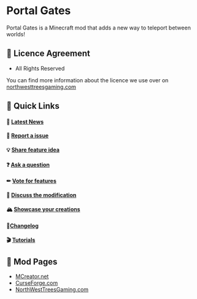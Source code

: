 # Portal Gates
Portal Gates is a Minecraft mod that adds a new way to teleport between worlds!

## 🚨 Licence Agreement
- All Rights Reserved

You can find more information about the licence we use over on [northwesttreesgaming.com](https://www.northwesttreesgaming.com/mods-portal-gates)

## 🔗 Quick Links
#### 📢 [Latest News](https://github.com/northwesttrees-gaming/PortalGates/discussions/categories/announcements)
#### 🐞 [Report a issue](https://github.com/northwesttrees-gaming/PortalGates/issues/new/choose)
#### 💡 [Share feature idea](https://github.com/northwesttrees-gaming/PortalGates/discussions/categories/ideas)
#### ❓ [Ask a question](https://github.com/northwesttrees-gaming/PortalGates/discussions/categories/q-a)
#### ✏ [Vote for features](https://github.com/northwesttrees-gaming/PortalGates/discussions/categories/polls)
#### 💬 [Discuss the modification](https://github.com/northwesttrees-gaming/PortalGates/discussions/categories/general)
#### 🏔 [Showcase your creations](https://github.com/northwesttrees-gaming/PortalGates/discussions/categories/show-and-tell)
#### 📝[Changelog](https://github.com/northwesttrees-gaming/PortalGates/wiki/Changelog)
#### 🎬 [Tutorials](https://github.com/northwesttrees-gaming/PortalGates/wiki/Tutorials)

## 🔗 Mod Pages
* [MCreator.net](https://mcreator.net/modification/89837/portal-gates)
* [CurseForge.com](https://www.curseforge.com/minecraft/mc-mods/portal-gates)
* [NorthWestTreesGaming.com](https://www.northwesttreesgaming.com/mods-portal-gates)
